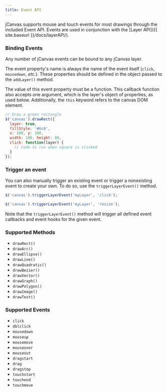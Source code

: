 ```yaml
---
title: Event API
---
```


jCanvas supports mouse and touch events for most drawings through the included Event API. Events are used in conjunction with the [Layer API]({{ site.baseurl }}/docs/layerAPI/).

### Binding Events

Any number of jCanvas events can be bound to any jCanvas layer.

The event property's name is always the name of the event itself (`click`, `mousedown`, *etc.*). These properties should be defined in the object passed to the `addLayer()` method.

The value of this event property must be a function. This callback function also accepts one argument, which is the layer's object of properties, as used below. Additionally, the `this` keyword refers to the canvas DOM element.

```javascript
// Draw a green rectangle
$('canvas').drawRect({
  layer: true,
  fillStyle: '#6c0',
  x: 100, y: 100,
  width: 100, height: 80,
  click: function(layer) {
    // code to run when square is clicked
  }
});
```

### Trigger an event

You can also manually trigger an existing event or trigger a nonexisting event to create your own. To do so, use the `triggerLayerEvent()` method.

```javascript
$('canvas').triggerLayerEvent('myLayer', 'click');
```

```javascript
$('canvas').triggerLayerEvent('myLayer', 'resize');
```

Note that the `triggerLayerEvent()` method will trigger all defined event callbacks and event hooks for the given event.

### Supported Methods

  - `drawRect()`
  - `drawArc()`
  - `drawEllipse()`
  - `drawLine()`
  - `drawQuadratic()`
  - `drawBezier()`
  - `drawVector()`
  - `drawGraph()`
  - `drawPolygon()`
  - `drawImage()`
  - `drawText()`

### Supported Events

  - `click`
  - `dblclick`
  - `mousedown`
  - `mouseup`
  - `mousemove`
  - `mouseover`
  - `mouseout`
  - `dragstart`
  - `drag`
  - `dragstop`
  - `touchstart`
  - `touchend`
  - `touchmove`
